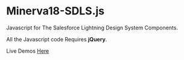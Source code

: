 # Minerva18-SDLS.js
Javascript for The Salesforce Lightning Design System Components.

All the Javascript code Requires <strong>jQuery</strong>.

Live Demos [Here](http://minerva18-developer-edition.ap2.force.com/Demos)
